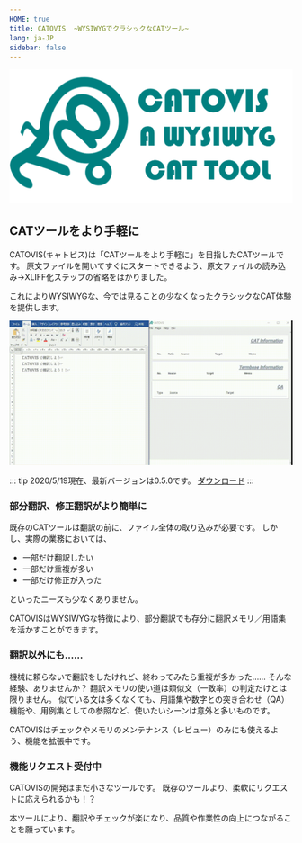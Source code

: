 ```yaml
---
HOME: true
title: CATOVIS  ~WYSIWYGでクラシックなCATツール~
lang: ja-JP
sidebar: false
---
```


<div align="center">

![logowithname](./logowithname.png)

</div>

## CATツールをより手軽に
CATOVIS(キャトビス)は「CATツールをより手軽に」を目指したCATツールです。
原文ファイルを開いてすぐにスタートできるよう、原文ファイルの読み込み→XLIFF化ステップの省略をはかりました。

これによりWYSIWYGな、今では見ることの少なくなったクラシックなCAT体験を提供します。

![img](./catovis-demo.gif)

::: tip
2020/5/19現在、最新バージョンは0.5.0です。
[ダウンロード](https://github.com/QuanKaoYang/catovis-docs/tree/master/catovis)
:::

### 部分翻訳、修正翻訳がより簡単に
既存のCATツールは翻訳の前に、ファイル全体の取り込みが必要です。
しかし、実際の業務においては、
- 一部だけ翻訳したい
- 一部だけ重複が多い
- 一部だけ修正が入った

といったニーズも少なくありません。

CATOVISはWYSIWYGな特徴により、部分翻訳でも存分に翻訳メモリ／用語集を活かすことができます。

### 翻訳以外にも……
機械に頼らないで翻訳をしたけれど、終わってみたら重複が多かった……
そんな経験、ありませんか？
翻訳メモリの使い道は類似文（一致率）の判定だけとは限りません。
似ている文は多くなくても、用語集や数字との突き合わせ（QA）機能や、用例集としての参照など、使いたいシーンは意外と多いものです。

CATOVISはチェックやメモリのメンテナンス（レビュー）のみにも使えるよう、機能を拡張中です。

### 機能リクエスト受付中
CATOVISの開発はまだ小さなツールです。
既存のツールより、柔軟にリクエストに応えられるかも！？

本ツールにより、翻訳やチェックが楽になり、品質や作業性の向上につながることを願っています。
